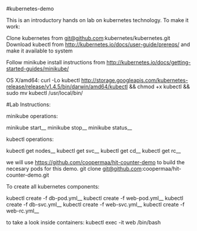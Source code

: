 #kubernetes-demo

This is an introductory hands on lab on kubernetes technology. To make it work:

Clone kubernetes from git@github.com:kubernetes/kubernetes.git
Download kubectl from http://kubernetes.io/docs/user-guide/prereqs/ and make it available to system

Follow minikube install instructions from http://kubernetes.io/docs/getting-started-guides/minikube/

OS X/amd64:
curl -Lo kubectl http://storage.googleapis.com/kubernetes-release/release/v1.4.5/bin/darwin/amd64/kubectl && chmod +x kubectl && sudo mv kubectl /usr/local/bin/

#Lab Instructions:

minikube operations:

minikube start__
minikube stop__
minikube status__

kubectl operations:

kubectl get nodes__
kubectl get svc__
kubectl get cd__
kubectl get rc__

we will use https://github.com/coopermaa/hit-counter-demo to build the necesary pods for this demo.
git clone git@github.com:coopermaa/hit-counter-demo.git

To create all kubernetes components:

kubectl create -f db-pod.yml__
kubectl create -f web-pod.yml__
kubectl create -f db-svc.yml__
kubectl create -f web-svc.yml__
kubectl create -f web-rc.yml__


to take a look inside containers:
kubectl exec -it web /bin/bash
